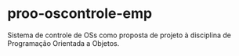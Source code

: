 # proo-oscontrole-emp
Sistema de controle de OSs como proposta de projeto à disciplina de Programação Orientada a Objetos.
